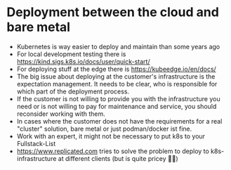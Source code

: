 # Deployment between the cloud and bare metal

- Kubernetes is way easier to deploy and maintain than some years ago
- For local development testing there is https://kind.sigs.k8s.io/docs/user/quick-start/
- For deploying stuff at the edge there is https://kubeedge.io/en/docs/
- The big issue about deploying at the customer's infrastructure is the expectation management. It needs to be clear, who is responsible for which part of the deployment process.
- If the customer is not willing to provide you with the infrastructure you need or is not willing to pay for maintenance and service, you should reconsider working with them.
- In cases where the customer does not have the requirements for a real "cluster" solution, bare metal or just podman/docker ist fine.
- Work with an expert, it might not be necessary to put k8s to your Fullstack-List
- https://www.replicated.com tries to solve the problem to deploy to k8s-infrastructure at different clients (but is quite pricey 😮‍💨)